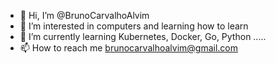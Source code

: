 - 👋 Hi, I’m @BrunoCarvalhoAlvim
- 👀 I’m interested in computers and learning how to learn
- 🌱 I’m currently learning Kubernetes, Docker, Go, Python ..... 
- 📫 How to reach me brunocarvalhoalvim@gmail.com

<!---
BrunoCarvalhoAlvim/BrunoCarvalhoAlvim is a ✨ special ✨ repository because its `README.md` (this file) appears on your GitHub profile.
You can click the Preview link to take a look at your changes.
--->
